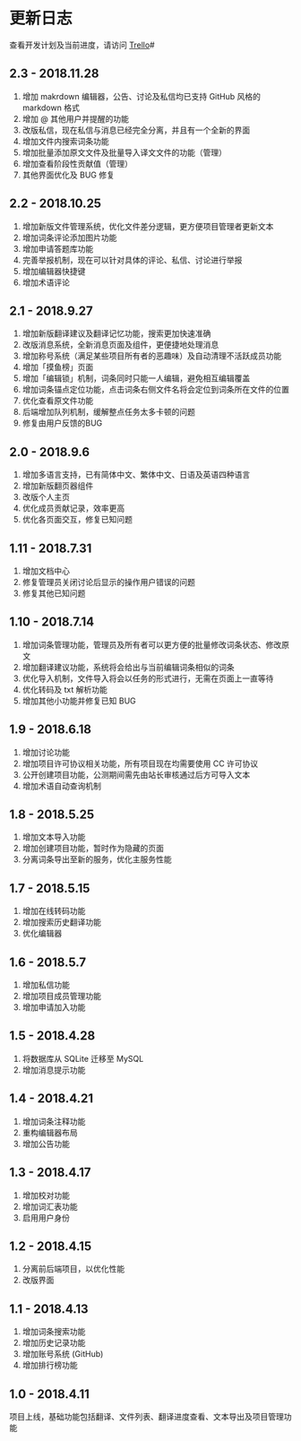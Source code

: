 # 更新日志
查看开发计划及当前进度，请访问 [Trello](https://trello.com/b/jdoIGajS/paratranz-%E5%B9%B3%E5%8F%B0%E5%BC%80%E5%8F%91%E8%AE%A1%E5%88%92)#

## 2.3 - 2018.11.28
1. 增加 makrdown 编辑器，公告、讨论及私信均已支持 GitHub 风格的 markdown 格式
2. 增加 @ 其他用户并提醒的功能
3. 改版私信，现在私信与消息已经完全分离，并且有一个全新的界面
4. 增加文件内搜索词条功能
5. 增加批量添加原文文件及批量导入译文文件的功能（管理）
6. 增加查看阶段性贡献值（管理）
7. 其他界面优化及 BUG 修复

## 2.2 - 2018.10.25
1. 增加新版文件管理系统，优化文件差分逻辑，更方便项目管理者更新文本
2. 增加词条评论添加图片功能
3. 增加申请答题库功能
4. 完善举报机制，现在可以针对具体的评论、私信、讨论进行举报
5. 增加编辑器快捷键
6. 增加术语评论

## 2.1 - 2018.9.27
1. 增加新版翻译建议及翻译记忆功能，搜索更加快速准确
2. 改版消息系统，全新消息页面及组件，更便捷地处理消息
3. 增加称号系统（满足某些项目所有者的恶趣味）及自动清理不活跃成员功能
4. 增加「摸鱼榜」页面
5. 增加「编辑锁」机制，词条同时只能一人编辑，避免相互编辑覆盖
6. 增加词条锚点定位功能，点击词条右侧文件名将会定位到词条所在文件的位置
7. 优化查看原文件功能
8. 后端增加队列机制，缓解整点任务太多卡顿的问题
9. 修复由用户反馈的BUG

## 2.0 - 2018.9.6
1. 增加多语言支持，已有简体中文、繁体中文、日语及英语四种语言
2. 增加新版翻页器组件
3. 改版个人主页
4. 优化成员贡献记录，效率更高
5. 优化各页面交互，修复已知问题

## 1.11 - 2018.7.31
1. 增加文档中心
2. 修复管理员关闭讨论后显示的操作用户错误的问题
3. 修复其他已知问题

## 1.10 - 2018.7.14
1. 增加词条管理功能，管理员及所有者可以更方便的批量修改词条状态、修改原文
2. 增加翻译建议功能，系统将会给出与当前编辑词条相似的词条
3. 优化导入机制，文件导入将会以任务的形式进行，无需在页面上一直等待
4. 优化转码及 txt 解析功能
5. 增加其他小功能并修复已知 BUG

## 1.9 - 2018.6.18
1. 增加讨论功能
2. 增加项目许可协议相关功能，所有项目现在均需要使用 CC 许可协议
3. 公开创建项目功能，公测期间需先由站长审核通过后方可导入文本
4. 增加术语自动查询机制

## 1.8 - 2018.5.25
1. 增加文本导入功能
2. 增加创建项目功能，暂时作为隐藏的页面
3. 分离词条导出至新的服务，优化主服务性能

## 1.7 - 2018.5.15
1. 增加在线转码功能
2. 增加搜索历史翻译功能
3. 优化编辑器

## 1.6 - 2018.5.7
1. 增加私信功能
2. 增加项目成员管理功能
3. 增加申请加入功能

## 1.5 - 2018.4.28
1. 将数据库从 SQLite 迁移至 MySQL
2. 增加消息提示功能

## 1.4 - 2018.4.21
1. 增加词条注释功能
2. 重构编辑器布局
3. 增加公告功能

## 1.3 - 2018.4.17
1. 增加校对功能
2. 增加词汇表功能
3. 启用用户身份

## 1.2 - 2018.4.15
1. 分离前后端项目，以优化性能
2. 改版界面

## 1.1 - 2018.4.13
1. 增加词条搜索功能
2. 增加历史记录功能
3. 增加账号系统 (GitHub)
4. 增加排行榜功能

## 1.0 - 2018.4.11
项目上线，基础功能包括翻译、文件列表、翻译进度查看、文本导出及项目管理功能
